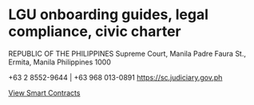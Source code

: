 # LGU onboarding guides, legal compliance, civic charter
REPUBLIC OF THE PHILIPPINES
Supreme Court, Manila 
Padre Faura St., Ermita, Manila
Philippines 1000

+63 2 8552-9644 | +63 968 013-0891
https://sc.judiciary.gov.ph

[View Smart Contracts](https://github.com/onnoblock/Barangay-Escrow-Protocol/tree/main/smart-contracts)
